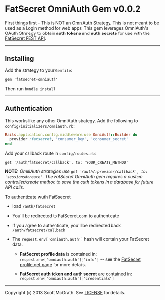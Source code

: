 # FatSecret OmniAuth Gem v0.0.2

First things first - This is NOT an [OmniAuth] Strategy. This is not meant to be used as a Login 
method for web apps. This gem leverages OmniAuth's OAuth Strategy to obtain __auth tokens__ and 
__auth secrets__ for use with the [FatSecret REST API].  

[OmniAuth]: https://github.com/intridea/omniauth "OmniAuth"   
[FatSecret REST API]: http://platform.fatsecret.com/api/Default.aspx?screen=rapih "FatSecret REST API"
 ___
## Installing

Add the strategy to your `Gemfile`:
```
gem 'fatsecret-omniauth'
```
Then run `bundle install`

 ___
## Authentication
This works like any other OmniAuth strategy.
Add the following to `config/initializers/omniauth.rb`:

```ruby
Rails.application.config.middleware.use OmniAuth::Builder do
  provider :fatsecret, 'consumer_key', 'consumer_secret'
end
```

Add your callback route in  `config/routes.rb`:  
```
get '/auth/fatsecret/callback', to: 'YOUR_CREATE_METHOD'
```  
__NOTE:__ *OmniAuth strategies use `get '/auth/:provider/callback', to: 'sessions#create'`.
The FatSecret OmniAuth gem requires a custom controller/create method to save the
auth tokens in a database for future API calls.*

To authenticate wuth FatSsecret
* load `/auth/fatsecret`  
* You'll be redirected to FatSecret.com to authenticate
* If you agree to authenticate, you'll be redirected back `/auth/fatsecret/callback`
* The `request.env['omniauth.auth']` hash will contain your FatSecret data.  

    * __FatSecret profile data__ is contained in:  
    `request.env['omniauth.auth']['info']` -- see the [FatSecret profile.get page] for more details.
    
    * __FatSecret auth token and auth secret__ are contained in:  
    `request.env['omniauth.auth']['credentials']`

[FatSecret profile.get page]: http://platform.fatsecret.com/api/Default.aspx?screen=rapiref&method=profile.get "FatSecret profile.get page"  

---
Copyright (c) 2013 Scott McGrath. See [LICENSE] for details.

[LICENSE]: https://github.com/scrawlon/omniauth-fatsecret/blob/master/MIT-LICENSE "LICENSE"

